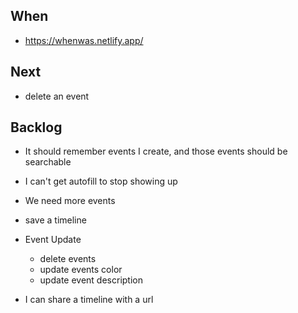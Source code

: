 ## When

- https://whenwas.netlify.app/

## Next

- delete an event

## Backlog

- It should remember events I create, and those events should be searchable

- I can't get autofill to stop showing up
- We need more events
- save a timeline
- Event Update
  - delete events
  - update events color
  - update event description
- I can share a timeline with a url
